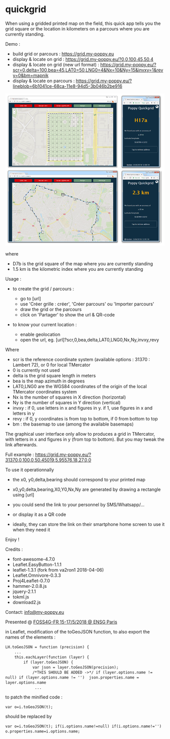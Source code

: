 # quickgrid
When using a gridded printed map on the field, this quick app tells you the grid square or the location in kilometers on a parcours where you are currently standing.

Demo :
  - build grid or parcours : https://grid.my-poppy.eu 
  - display & locate on grid : https://grid.my-poppy.eu/?0,0,100,45,50,4
  - display & locate on grid (new url format) : https://grid.my-poppy.eu/?scr=0,delta=100,bea=45,LAT0=50,LNG0=4&Nx=10&Ny=15&invxy=1&revy=0&bm=mapnik
  - display & locate on parcours : https://grid.my-poppy.eu/?lineblob=6b1041ce-68ca-11e8-94d5-3b046b2be916


![Screenshot](screenshot.png?raw=true "Screenshot") 

where 
 - D7b is the grid square of the map where you are currently standing
 - 1.5 km is the kilometric index where you are currently standing


Usage : 
  - to create the grid / parcours : 
       - go to [url]
       - use 'Créer grille : créer', 'Créer parcours' ou 'Importer parcours'
       - draw the grid or the parcours
       - click on 'Partager' to show the url & QR-code
   
  - to know your current location :
       - enable geolocation
       - open the url, eg. [url]?scr,0,bea,delta,LAT0,LNG0,Nx,Ny,invxy,revy

Where
  - scr is the reference coordinate system (available options : 31370 : Lambert 72), or 0 for local TMercator
  - 0 is currently not used
  - delta is the grid square length in meters
  - bea is the map azimuth in degrees
  - LAT0,LNG0 are the WGS84 coordinates of the origin of the local TMercator coordinates system
  - Nx is the number of squares in X direction (horizontal)
  - Ny is the number of squares in Y direction (vertical)
  - invxy : if 0, use letters in x and figures in y. if 1, use figures in x and letters in y
  - revy : if 0, y coordinates is from top to bottom, if 0 from bottom to top
  - bm : the basemap to use (among the available basemaps)
  
The graphical user interface only allow to produces a grid in TMercator, with letters in x and figures in y (from top to bottom). But you may tweak the link afterwards.

Full example : 
https://grid.my-poppy.eu/?31370,0,100,0,50.45019,5.95576,18,27,0,0
 
To use it operationnally

  - the x0, y0,delta,bearing should correspond to your printed map
  - x0,y0,delta,bearing,X0,Y0,Nx,Ny are generated by drawing a rectangle using [url]
  - you could send the link to your personnel by SMS/Whatsapp/...
  - or display it as a QR code 
  
  - ideally, they can store the link on their smartphone home screen to use it when they need it
  
  Enjoy !
   
Credits :
 - font-awesome-4.7.0
 - Leaflet.EasyButton-1.1.1
 - leaflet-1.3.1 (fork from va2ron1 2018-04-06)
 - Leaflet.Omnivore-0.3.3
 - Proj4Leaflet-0.7.0
 - hammer-2.0.8.js
 - jquery-2.1.1
 - tokml.js
 - download2.js
 
 Contact: info@my-poppy.eu
 
Presented @ [FOSS4G-FR 15-17/5/2018 @ ENSG Paris](https://www.osgeo.asso.fr/foss4gfr-2018)

in Leaflet, modification of the toGeoJSON function, to also export the names of the elements :

```
LH.toGeoJSON = function (precision) {
    ...
    this.eachLayer(function (layer) {
        if (layer.toGeoJSON) {
            var json = layer.toGeoJSON(precision);        
            /*THIS SHOULD BE ADDED ->*/ if (layer.options.name != null) if (layer.options.name != '')  json.properties.name =  layer.options.name
             ...
```
to patch the minified code :

```
var o=i.toGeoJSON(t);
```
should be replaced by
```
var o=i.toGeoJSON(t); if(i.options.name!=null) if(i.options.name!='') o.properties.name=i.options.name;
```


